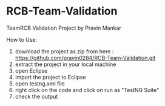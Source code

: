 # RCB-Team-Validation
TeamRCB Validation Project by Pravin Mankar

How to Use:
1) download the project as zip from here : https://github.com/pravin0284/RCB-Team-Validation.git
2) extract the project in your local machine
3) open Eclipse
4) import the project to Eclipse
5) open testng.xml file
6) right click on the code and click on run as "TestNG Suite" 
7) check the output
